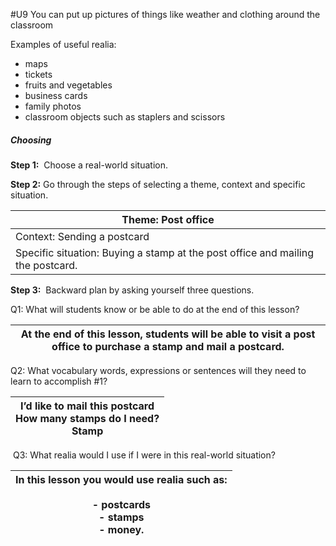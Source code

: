 #U9
You can put up pictures of things like weather and clothing around the classroom

Examples of useful realia:
- maps
- tickets
- fruits and vegetables
- business cards
- family photos
- classroom objects such as staplers and scissors


##### Choosing 

**Step 1:**  Choose a real-world situation.

**Step 2:** Go through the steps of selecting a theme, context and specific situation.  

|Theme: Post office|
|---|
|Context: Sending a postcard|
|Specific situation: Buying a stamp at the post office and mailing the postcard.|

**Step 3:**  Backward plan by asking yourself three questions.

Q1: What will students know or be able to do at the end of this lesson?

|At the end of this lesson, students will be able to visit a post office to purchase a stamp and mail a postcard.|
|---|

Q2: What vocabulary words, expressions or sentences will they need to learn to accomplish #1?

|I’d like to mail this postcard  <br>How many stamps do I need?  <br>Stamp|
|---|

 Q3: What realia would I use if I were in this real-world situation?

| In this lesson you would use realia such as:<br><br>- postcards<br>- stamps<br>- money. |
| --------------------------------------------------------------------------------------- |
